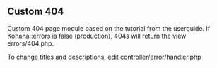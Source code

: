 ## Custom 404

Custom 404 page module based on the tutorial from the userguide. If Kohana::errors is false (production), 404s will return the view errors/404.php.

To change titles and descriptions, edit controller/error/handler.php